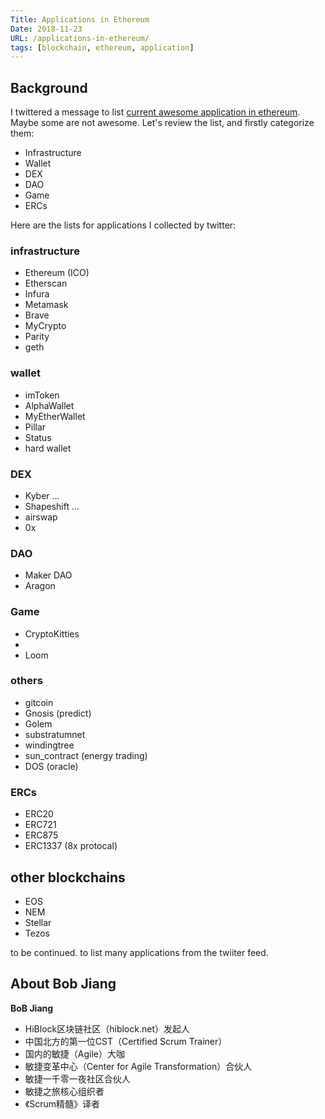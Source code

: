```yaml
---
Title: Applications in Ethereum
Date: 2018-11-23   
URL: /applications-in-ethereum/ 
tags: [blockchain, ethereum, application]
---
```


## Background
I twittered a message to list [current awesome application in ethereum](https://twitter.com/bobjiang123/status/1065417539268689921). Maybe some are not awesome. Let's review the list, and firstly categorize them:

- Infrastructure
- Wallet
- DEX
- DAO
- Game
- ERCs

Here are the lists for applications I collected by twitter:

### infrastructure

- Ethereum (ICO)
- Etherscan
- Infura
- Metamask
- Brave
- MyCrypto
- Parity
- geth

### wallet

- imToken
- AlphaWallet
- MyEtherWallet
- Pillar
- Status
- hard wallet

### DEX

- Kyber ...
- Shapeshift ...
- airswap
- 0x

### DAO

- Maker DAO
- Aragon

### Game

- CryptoKitties
- 
- Loom

### others

- gitcoin
- Gnosis (predict)
- Golem
- substratumnet
- windingtree
- sun_contract (energy trading)
- DOS (oracle)

### ERCs

- ERC20
- ERC721
- ERC875
- ERC1337 (8x protocal)

## other blockchains

- EOS
- NEM
- Stellar
- Tezos

to be continued. to list many applications from the twiiter feed.


## About Bob Jiang
**BoB Jiang**

- HiBlock区块链社区（hiblock.net）发起人  
- 中国北方的第一位CST（Certified Scrum Trainer）  
- 国内的敏捷（Agile）大咖  
- 敏捷变革中心（Center for Agile Transformation）合伙人  
- 敏捷一千零一夜社区合伙人  
- 敏捷之旅核心组织者  
- 《Scrum精髓》译者

